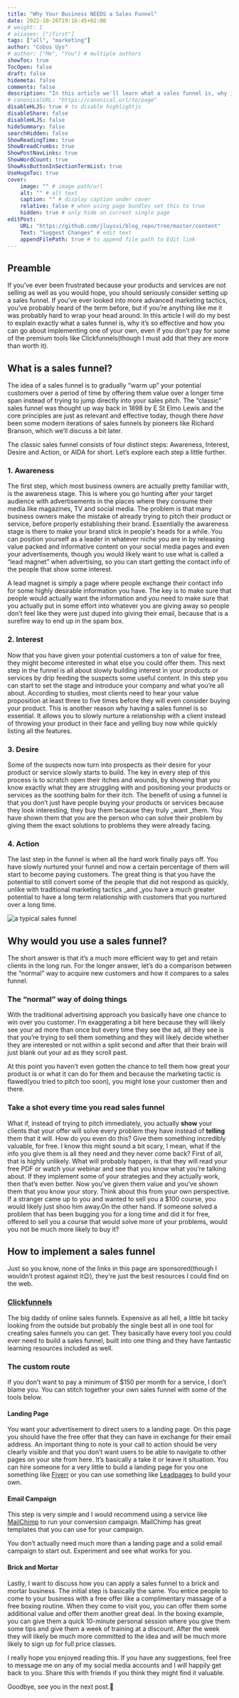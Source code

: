 ```yaml
---
title: "Why Your Business NEEDS a Sales Funnel"
date: 2022-10-26T19:16:45+02:00
# weight: 1
# aliases: ["/first"]
tags: ["all", "marketing"]
author: "Cobus Uys"
# author: ["Me", "You"] # multiple authors
showToc: true
TocOpen: false
draft: false
hidemeta: false
comments: false
description: "In this article we'll learn what a sales funnel is, why it's such a powerful marketing tactic and how to implement your own."
# canonicalURL: "https://canonical.url/to/page"
disableHLJS: true # to disable highlightjs
disableShare: false
disableHLJS: false
hideSummary: false
searchHidden: false
ShowReadingTime: true
ShowBreadCrumbs: true
ShowPostNavLinks: true
ShowWordCount: true
ShowRssButtonInSectionTermList: true
UseHugoToc: true
cover:
    image: "" # image path/url
    alt: "" # alt text
    caption: "" # display caption under cover
    relative: false # when using page bundles set this to true
    hidden: true # only hide on current single page
editPost:
    URL: "https://github.com/jluysvi/blog_repo/tree/master/content"
    Text: "Suggest Changes" # edit text
    appendFilePath: true # to append file path to Edit link
---
```


## Preamble

If you’ve ever been frustrated because your products and services are not selling as well as you would hope, you should seriously consider setting up a sales funnel. If you’ve ever looked into more advanced marketing tactics, you’ve probably heard of the term before, but if you’re anything like me it was probably hard to wrap your head around. In this article I will do my best to explain exactly what a sales funnel is, why it’s so effective and how you can go about implementing one of your own, even if you don’t pay for some of the premium tools like Clickfunnels(though I must add that they are more than worth it).


## What is a sales funnel?

The idea of a sales funnel is to gradually “warm up” your potential customers over a period of time by offering them value over a longer time span instead of trying to jump directly into your sales pitch. The “classic” sales funnel was thought up way back in 1898 by E St Elmo Lewis and the core principles are just as relevant and effective today, though there _have_ been some modern iterations of sales funnels by pioneers like Richard Branson, which we’ll discuss a bit later. 

The classic sales funnel consists of four distinct steps: Awareness, Interest, Desire and Action, or AIDA for short. Let’s explore each step a little further.



### 1. Awareness

The first step, which most business owners are actually pretty familiar with, is the awareness stage. This is where you go hunting after your target audience with advertisements in the places where they consume their media like magazines, TV and social media. The problem is that many business owners make the mistake of already trying to pitch their product or service, before properly establishing their brand. Essentially the awareness stage is there to make your brand stick in people's heads for a while. You can position yourself as a leader in whatever niche you are in by releasing value packed and informative content on your social media pages and even your advertisements, though you would likely want to use what is called a “lead magnet” when advertising, so you can start getting the contact info of the people that show some interest.


A lead magnet is simply a page where people exchange their contact info for some highly desirable information you have. The key is to make sure that people would actually want the information and you need to make sure that you actually put in some effort into whatever you are giving away so people don’t feel like they were just duped into giving their email, because that is a surefire way to end up in the spam box.

### 2. Interest

Now that you have given your potential customers a ton of value for free, they might become interested in what else you could offer them. This next step in the funnel is all about slowly building interest in your products or services by drip feeding the suspects some useful content. In this step you can start to set the stage and introduce your company and what you’re all about. According to studies, most clients need to hear your value proposition at least three to five times before they will even consider buying your product. This is another reason why having a sales funnel is so essential. It allows you to slowly nurture a relationship with a client instead of throwing your product in their face and yelling buy now while quickly listing all the features. 

### 3. Desire

Some of the suspects now turn into prospects as their desire for your product or service slowly starts to build. The key in every step of this process is to scratch open their itches and wounds, by showing that you know exactly what they are struggling with and positioning your products or services as the soothing balm for their itch. The benefit of using a funnel is that you don’t just have people buying your products or services because they look interesting, they buy them because they truly _want _them. You have shown them that you are the person who can solve their problem by giving them the exact solutions to problems they were already facing.

### 4. Action

The last step in the funnel is when all the hard work finally pays off. You have slowly nurtured your funnel and now a certain percentage of them will start to become paying customers. The great thing is that you have the potential to still convert some of the people that did not respond as quickly, unlike with traditional marketing tactics _and _you have a much greater potential to have a long term relationship with customers that you nurtured over a long time. 

![a typical sales funnel](/images/sales_funnel.png "https://www.vecteezy.com/free-vector/sales-funnel")

## Why would you use a sales funnel?

The short answer is that it’s a much more efficient way to get and retain clients in the long run. For the longer answer, let’s do a comparison between the “normal” way to acquire new customers and how it compares to a sales funnel. 


### The “normal” way of doing things

With the traditional advertising approach you basically have one chance to win over you customer. I’m exaggerating a bit here because they will likely see your ad more than once but every time they see the ad, all they see is that you’re trying to sell them something and they will likely decide whether they are interested or not within a split second and after that their brain will just blank out your ad as they scroll past. 

At this point you haven’t even gotten the chance to tell them how great your product is or what it can do for them and because the marketing tactic is flawed(you tried to pitch too soon), you might lose your customer then and there. 


### Take a shot every time you read sales funnel

What if, instead of trying to pitch immediately, you actually **show** your clients that your offer will solve every problem they have instead of **telling** them that it will. How do you even do this? Give them something incredibly valuable, for free. I know this might sound a bit scary, I mean, what if the info you give them is all they need and they never come back? First of all, that is highly unlikely. What will probably happen, is that they will read your free PDF or watch your webinar and see that you know what you’re talking about. If they implement some of your strategies and they actually work, then that’s even better. Now you’ve given them value and you’ve shown them that you know your story. Think about this from your own perspective. If a stranger came up to you and wanted to sell you a $100 course, you would likely just shoo him away.On the other hand. If someone solved a problem that has been bugging you for a long time and did it for free, offered to sell you a course that would solve more of your problems, would you not be much more likely to buy it?


## How to implement a sales funnel

Just so you know, none of the links in this page are sponsored(though I wouldn’t protest against it😉), they're just the best resources I could find on the web. 


### [Clickfunnels](https://www.clickfunnels.com/)

The big daddy of online sales funnels. Expensive as all hell, a little bit tacky looking from the outside but probably the single best all in one tool for creating sales funnels you can get. They basically have every tool you could ever need to build a sales funnel, built into one thing and they have fantastic learning resources included as well. 


### The custom route

If you don’t want to pay a minimum of $150 per month for a service, I don’t blame you. You can stitch together your own sales funnel with some of the tools below. 


#### Landing Page

You want your advertisement to direct users to a landing page. On this page you should have the free offer that they can have in exchange for their email address. An important thing to note is your call to action should be very clearly visible and that you don’t want users to be able to navigate to other pages on your site from here. It’s basically a take it or leave it situation. You can hire someone for a very little to build a landing page for you one something like [Fiverr](https://www.fiverr.com/) or you can use something like [Leadpages](https://www.leadpages.com/) to build your own. 


#### Email Campaign

This step is very simple and I would recommend using a service like [MailChimp](https://mailchimp.com/) to run your conversion campaign. MailChimp has great templates that you can use for your campaign. 

You don’t actually need much more than a landing page and a solid email campaign to start out. Experiment and see what works for you. 


#### Brick and Mortar

Lastly, I want to discuss how you can apply a sales funnel to a brick and mortar business. The initial step is basically the same. You entice people to come to your business with a free offer like a complimentary massage of a free boxing routine. When they come to visit you, you can offer them some additional value and offer them another great deal. In the boxing example, you can give them a quick 10-minute personal session where you give them some tips and give them a week of training at a discount. After the week they will likely be much more committed to the idea and will be much more likely to sign up for full price classes.

I really hope you enjoyed reading this. If you have any suggestions, feel free to message me on any of my social media accounts and I will happily get back to you. Share this with friends if you think they might find it valuable. 

Goodbye, see you in the next post.👋